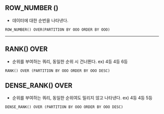 ## ROW_NUMBER ()
* 데이터에 대한 순번을 나타낸다.
~~~
ROW_NUMBER() OVER(PARTITION BY OOO ORDER BY OOO)
~~~
***

## RANK() OVER
* 순위를 부여하는 쿼리, 동일한 순위 시 건너뛴다. ex) 4등 4등 6등
~~~
RANK() OVER (PARTITION BY OOO ORDER BY OOO DESC)
~~~

## DENSE_RANK() OVER
* 순위를 부여하는 쿼리, 동일한 순위여도 밀리지 않고 나타낸다. ex) 4등 4등 5등
~~~
DENSE_RANK() OVER (PARTITION BY OOO ORDER BY OOO DESC)
~~~
